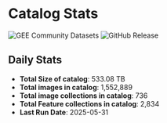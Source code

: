 # Catalog Stats

![GEE Community Datasets](https://img.shields.io/endpoint?url=https://gist.githubusercontent.com/samapriya/34bc0c1280d475d3a69e3b60a706226e/raw/community.json)
![GitHub Release](https://img.shields.io/github/v/release/samapriya/awesome-gee-community-datasets)

## Daily Stats

<!-- START_MARKER -->
* **Total Size of catalog**: 533.08 TB
* **Total images in catalog**: 1,552,889
* **Total image collections in catalog**: 736
* **Total Feature collections in catalog**: 2,834
* **Last Run Date**: 2025-05-31
<!-- END_MARKER -->

